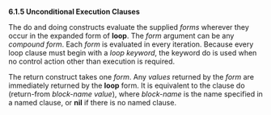 **6.1.5 Unconditional Execution Clauses** 

The do and doing constructs evaluate the supplied *forms* wherever they occur in the expanded form of **loop**. The *form* argument can be any *compound form*. Each *form* is evaluated in every iteration. Because every loop clause must begin with a *loop keyword*, the keyword do is used when no control action other than execution is required. 

The return construct takes one *form*. Any *values* returned by the *form* are immediately returned by the **loop** form. It is equivalent to the clause do (return-from *block-name value*), where *block-name* is the name specified in a named clause, or **nil** if there is no named clause. 



 

 

